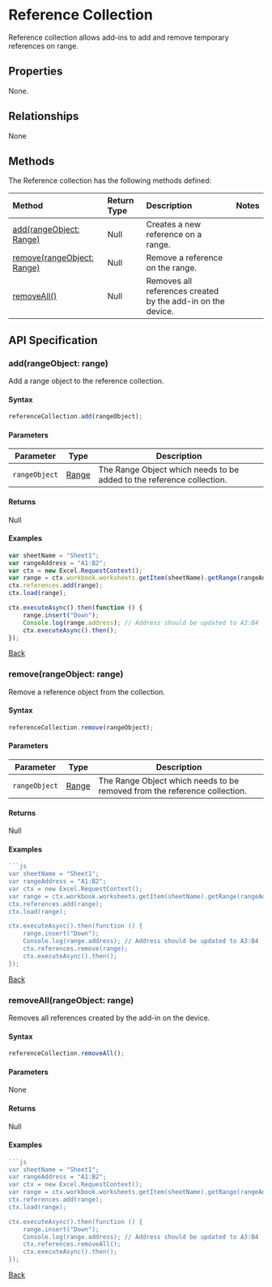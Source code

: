 # Reference Collection
Reference collection allows add-ins to add and remove temporary references on range.

## Properties
None.

## Relationships

None

## Methods

The Reference collection has the following methods defined:

| Method     | Return Type    |Description|Notes  |
|:-----------------|:--------|:----------|:------|
|[add(rangeObject: Range)](#addrangeobject-range)| Null             |Creates a new reference on a range.||
|[remove(rangeObject: Range)](#removerangeobject-range)| Null             |Remove a reference on the range.  ||
|[removeAll()](#removeall)| Null             |Removes all references created by the add-in on the device.||


## API Specification 

### add(rangeObject: range)
Add a range object to the reference collection. 

#### Syntax
```js
referenceCollection.add(rangeObject);
```

#### Parameters

Parameter       | Type   | Description
--------------- | ------ | ------------
`rangeObject`  | [Range](range.md)| The Range Object which needs to be added to the reference collection.

#### Returns
Null

#### Examples

```js
var sheetName = "Sheet1";
var rangeAddress = "A1:B2";
var ctx = new Excel.RequestContext();
var range = ctx.workbook.worksheets.getItem(sheetName).getRange(rangeAddress);
ctx.references.add(range);
ctx.load(range);

ctx.executeAsync().then(function () {
	range.insert("Down");
	Console.log(range.address); // Address should be updated to A3:B4
	ctx.executeAsync().then();
});
```
[Back](#methods)

### remove(rangeObject: range)

Remove a reference object from the collection. 

#### Syntax
```js
referenceCollection.remove(rangeObject);
```

#### Parameters

Parameter       | Type   | Description
--------------- | ------ | ------------
`rangeObject`  | [Range](range.md)| The Range Object which needs to be removed from the reference collection.

#### Returns
Null

#### Examples

```js
```js
var sheetName = "Sheet1";
var rangeAddress = "A1:B2";
var ctx = new Excel.RequestContext();
var range = ctx.workbook.worksheets.getItem(sheetName).getRange(rangeAddress);
ctx.references.add(range);
ctx.load(range);

ctx.executeAsync().then(function () {
	range.insert("Down");
	Console.log(range.address); // Address should be updated to A3:B4
	ctx.references.remove(range); 
	ctx.executeAsync().then();
});
```
[Back](#methods)
### removeAll(rangeObject: range)

Removes all references created by the add-in on the device.

#### Syntax
```js
referenceCollection.removeAll();
```

#### Parameters

None

#### Returns
Null

#### Examples

```js
```js
var sheetName = "Sheet1";
var rangeAddress = "A1:B2";
var ctx = new Excel.RequestContext();
var range = ctx.workbook.worksheets.getItem(sheetName).getRange(rangeAddress);
ctx.references.add(range);
ctx.load(range);

ctx.executeAsync().then(function () {
	range.insert("Down");
	Console.log(range.address); // Address should be updated to A3:B4
	ctx.references.removeAll(); 
	ctx.executeAsync().then();
});
```
[Back](#methods)
